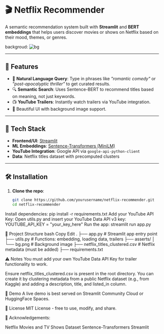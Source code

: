 # 🎬 Netflix Recommender

A semantic recommendation system built with **Streamlit** and **BERT embeddings** that helps users discover movies or shows on Netflix based on their mood, themes, or genres.

backgroud:
![bg](https://github.com/user-attachments/assets/c2bd474d-936c-437e-915b-1d3514763878)

---

## 🚀 Features

- 🌟 **Natural Language Query**: Type in phrases like _"romantic comedy"_ or _"post-apocalyptic thriller"_ to get curated results.
- 🔍 **Semantic Search**: Uses Sentence-BERT to recommend titles based on meaning, not just keywords.
- 📺 **YouTube Trailers**: Instantly watch trailers via YouTube integration.
- 🎨 Beautiful UI with background image support.

---

## 🧠 Tech Stack

- **Frontend/UI**: [Streamlit](https://streamlit.io)
- **ML Embeddings**: [Sentence-Transformers (MiniLM)](https://www.sbert.net/)
- **YouTube Integration**: Google API via `google-api-python-client`
- **Data**: Netflix titles dataset with precomputed clusters

---

## 🛠️ Installation

1. **Clone the repo**:

   ```bash
   git clone https://github.com/yourusername/netflix-recommender.git
   cd netflix-recommender
Install dependencies:
pip install -r requirements.txt
Add your YouTube API Key:
Open utils.py and insert your YouTube Data API v3 key:
YOUTUBE_API_KEY = "your_key_here"
Run the app:
streamlit run app.py

📁 Project Structure
bash
Copy
Edit
.
├── app.py                  # Streamlit app entry point
├── utils.py                # Functions: embedding, loading data, trailers
├── asserts/
│   └── bg.png              # Background image
├── netflix_titles_clustered.csv  # Netflix metadata (must be added)
├── requirements.txt


⚠️ Notes
You must add your own YouTube Data API Key for trailer functionality to work.

Ensure netflix_titles_clustered.csv is present in the root directory. You can create it by clustering metadata from a public Netflix dataset (e.g., from Kaggle) and adding a description, title, and listed_in column.

📸 Demo
A live demo is best served on Streamlit Community Cloud or HuggingFace Spaces.

📄 License
MIT License - free to use, modify, and share.

🙌 Acknowledgements:

Netflix Movies and TV Shows Dataset
Sentence-Transformers
Streamlit
